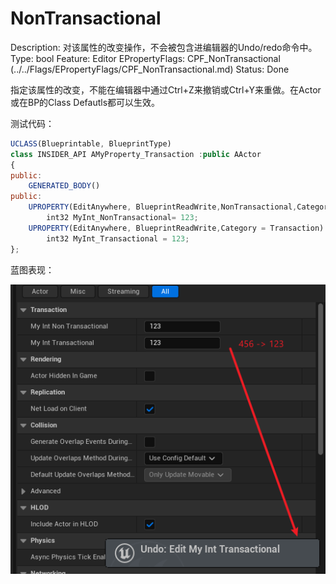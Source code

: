 # NonTransactional

Description: 对该属性的改变操作，不会被包含进编辑器的Undo/redo命令中。
Type: bool
Feature: Editor
EPropertyFlags: CPF_NonTransactional (../../Flags/EPropertyFlags/CPF_NonTransactional.md)
Status: Done

指定该属性的改变，不能在编辑器中通过Ctrl+Z来撤销或Ctrl+Y来重做。在Actor或在BP的Class Defautls都可以生效。

测试代码：

```jsx
UCLASS(Blueprintable, BlueprintType)
class INSIDER_API AMyProperty_Transaction :public AActor
{
public:
	GENERATED_BODY()
public:
	UPROPERTY(EditAnywhere, BlueprintReadWrite,NonTransactional,Category = Transaction)
		int32 MyInt_NonTransactional= 123;
	UPROPERTY(EditAnywhere, BlueprintReadWrite,Category = Transaction)
		int32 MyInt_Transactional = 123;
};
```

蓝图表现：

![Untitled](NonTransactional/Untitled.png)